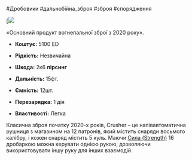 #Дробовики #дальнобійна_зброя #зброя #спорядження 


[![](https://static.wikia.nocookie.net/cyberpunk/images/e/e0/Crusher_Default.png/revision/latest/scale-to-width-down/350?cb=20210910081946)

«Основний продукт вогнепальної зброї з 2020 року».

- **Коштує:** 5100 ED
- **Рідкість:** Незвичайна

- **Шкода:** 2к6 **пірсинг**
- **Дальність:** 15фт.
- **Ємність:** 12шт.
- **Перезарядка:** 1 дія
- **Властивості:** Легка

Класична зброя початку 2020-х років, Crusher – це напівавтоматична рушниця з магазином на 12 патронів, який містить снаряди восьмого калібру, і кожен снаряд містить 5 куль. Маючи [Сила (Strength)](../../../../Характеристики/Сила%20(Strength).md) 16 дробаркою можна керувати однією рукою, дозволяючи використовувати іншу руку для інших взаємодій.